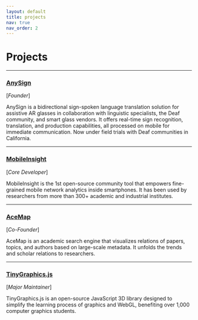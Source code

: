 ```yaml
---
layout: default
title: projects
nav: true
nav_order: 2
---
```


# Projects

---

### [AnySign](http://anysign.net/) 
[*Founder*]

AnySign is a bidirectional sign-spoken language translation solution for assistive AR glasses in collaboration with linguistic specialists, the Deaf community, and smart glass vendors. It offers real-time sign recognition, translation, and production capabilities, all processed on mobile for immediate communication. Now under field trials with Deaf communities in California.

---

### [MobileInsight](http://www.mobileinsight.net/) 
[*Core Developer*]

MobileInsight is the 1st open-source community tool that empowers fine-grained mobile network analytics inside smartphones. It has been used by researchers from more than 300+ academic and industrial institutes.

---

### [AceMap](https://www.acemap.info/) 
[*Co-Founder*]

AceMap is an academic search engine that visualizes relations of papers, topics, and authors based on large-scale metadata. It unfolds the trends and scholar relations to researchers.

---

### [TinyGraphics.js](https://github.com/intro-graphics/tiny-graphics-js) 
[*Major Maintainer*]

TinyGraphics.js is an open-source JavaScript 3D library designed to simplify the learning process of graphics and WebGL, benefiting over 1,000 computer graphics students.
